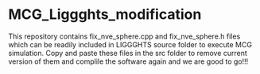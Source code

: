 # MCG_Liggghts_modification
This repository contains fix_nve_sphere.cpp and fix_nve_sphere.h files which can be readily included in LIGGGHTS source folder to execute MCG simulation.
Copy and paste these files in the src folder to remove current version of them and complile the software again and we are good to go!!! 
